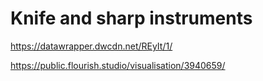 # Knife and sharp instruments #

https://datawrapper.dwcdn.net/REyIt/1/

https://public.flourish.studio/visualisation/3940659/
